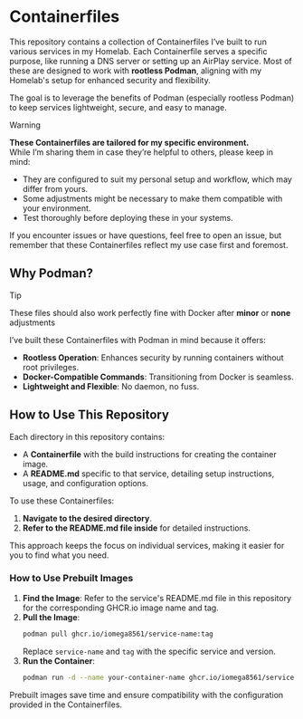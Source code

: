 
# Containerfiles

This repository contains a collection of Containerfiles I’ve built to run various services in my Homelab. Each Containerfile serves a specific purpose, like running a DNS server or setting up an AirPlay service. Most of these are designed to work with **rootless Podman**, aligning with my Homelab's setup for enhanced security and flexibility.

The goal is to leverage the benefits of Podman (especially rootless Podman) to keep services lightweight, secure, and easy to manage.

> [!WARNING]
> **These Containerfiles are tailored for my specific environment.**  
> While I’m sharing them in case they’re helpful to others, please keep in mind:
> - They are configured to suit my personal setup and workflow, which may differ from yours.
> - Some adjustments might be necessary to make them compatible with your environment.
> - Test thoroughly before deploying these in your systems.
>
> If you encounter issues or have questions, feel free to open an issue, but remember that these Containerfiles reflect my use case first and foremost.

## Why Podman?

> [!TIP]
> These files should also work perfectly fine with Docker after <strong>minor</strong> or <strong>none</strong> adjustments 

I’ve built these Containerfiles with Podman in mind because it offers:
- **Rootless Operation**: Enhances security by running containers without root privileges.
- **Docker-Compatible Commands**: Transitioning from Docker is seamless.
- **Lightweight and Flexible**: No daemon, no fuss.

## How to Use This Repository

Each directory in this repository contains:
- A **Containerfile** with the build instructions for creating the container image.
- A **README.md** specific to that service, detailing setup instructions, usage, and configuration options.

To use these Containerfiles:
1. **Navigate to the desired directory**.
2. **Refer to the README.md file inside** for detailed instructions.

This approach keeps the focus on individual services, making it easier for you to find what you need.

### How to Use Prebuilt Images

1. **Find the Image**: Refer to the service's README.md file in this repository for the corresponding GHCR.io image name and tag.
2. **Pull the Image**:
   ```bash
   podman pull ghcr.io/iomega8561/service-name:tag
   ```
   Replace `service-name` and `tag` with the specific service and version.
3. **Run the Container**:
   ```bash
   podman run -d --name your-container-name ghcr.io/iomega8561/service-name:tag
   ```

Prebuilt images save time and ensure compatibility with the configuration provided in the Containerfiles.
